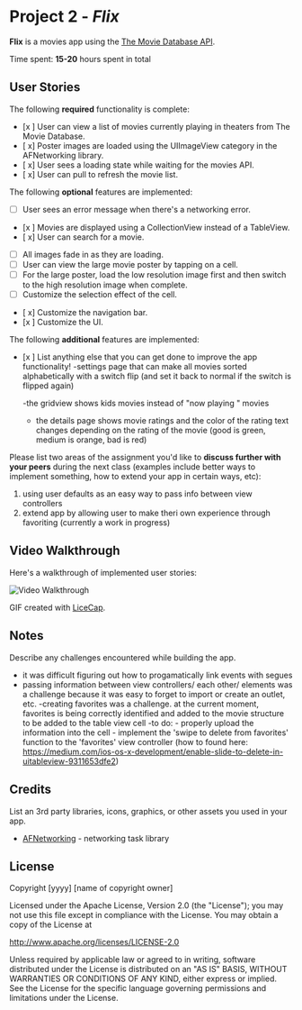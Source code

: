 # Project 2 - *Flix*

**Flix** is a movies app using the [The Movie Database API](http://docs.themoviedb.apiary.io/#).

Time spent: **15-20** hours spent in total

## User Stories

The following **required** functionality is complete:

- [x ] User can view a list of movies currently playing in theaters from The Movie Database.
- [ x] Poster images are loaded using the UIImageView category in the AFNetworking library.
- [ x] User sees a loading state while waiting for the movies API.
- [ x] User can pull to refresh the movie list.

The following **optional** features are implemented:

- [ ] User sees an error message when there's a networking error.
- [x ] Movies are displayed using a CollectionView instead of a TableView.
- [ x] User can search for a movie.
- [ ] All images fade in as they are loading.
- [ ] User can view the large movie poster by tapping on a cell.
- [ ] For the large poster, load the low resolution image first and then switch to the high resolution image when complete.
- [ ] Customize the selection effect of the cell.
- [ x] Customize the navigation bar.
- [x ] Customize the UI.

The following **additional** features are implemented:

- [x ] List anything else that you can get done to improve the app functionality!
    -settings page that can make all movies sorted alphabetically with a switch flip (and set it back to normal if the switch is flipped again)

    -the gridview shows kids movies instead of "now playing " movies
    - the details page shows movie ratings and the color of the rating text changes depending on the rating of the movie (good is green, medium is orange, bad is red)

Please list two areas of the assignment you'd like to **discuss further with your peers** during the next class (examples include better ways to implement something, how to extend your app in certain ways, etc):

1. using user defaults as an easy way to pass info between view controllers
2. extend app by allowing user to make theri own experience through favoriting (currently a work in progress)

## Video Walkthrough

Here's a walkthrough of implemented user stories:

<img src='https://i.imgur.com/gIJXTr1.gif' title='Video Walkthrough' width='' alt='Video Walkthrough' />

GIF created with [LiceCap](http://www.cockos.com/licecap/).

## Notes

Describe any challenges encountered while building the app.

- it was difficult figuring out how to progamatically link events with segues 
- passing information between view controllers/ each other/ elements was a challenge because it was easy to forget to import or create an outlet, etc. 
-creating favorites was a challenge. at the current moment, favorites is being correctly identified and added to the movie structure to be added to the table view cell
            -to do:
                    - properly upload the information into the cell 
                    - implement the 'swipe to delete from favorites' function to the 'favorites' view controller 
                    (how to found here: https://medium.com/ios-os-x-development/enable-slide-to-delete-in-uitableview-9311653dfe2)

## Credits

List an 3rd party libraries, icons, graphics, or other assets you used in your app.

- [AFNetworking](https://github.com/AFNetworking/AFNetworking) - networking task library

## License

Copyright [yyyy] [name of copyright owner]

Licensed under the Apache License, Version 2.0 (the "License");
you may not use this file except in compliance with the License.
You may obtain a copy of the License at

http://www.apache.org/licenses/LICENSE-2.0

Unless required by applicable law or agreed to in writing, software
distributed under the License is distributed on an "AS IS" BASIS,
WITHOUT WARRANTIES OR CONDITIONS OF ANY KIND, either express or implied.
See the License for the specific language governing permissions and
limitations under the License.
